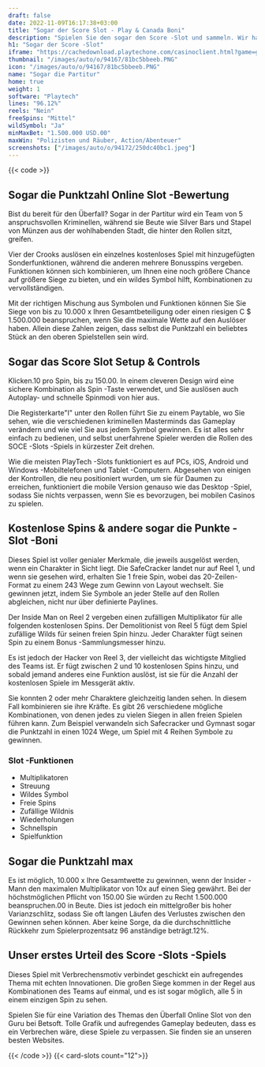 ```yaml
---
draft: false
date: 2022-11-09T16:17:38+03:00
title: "Sogar der Score Slot - Play & Canada Boni"
description: "Spielen Sie den sogar den Score -Slot und sammeln. Wir haben Details zum Gameplay & Features."
h1: "Sogar der Score -Slot"
iframe: "https://cachedownload.playtechone.com/casinoclient.html?game=gpas_etscore_pop&preferedmode=offline&ngm=1&language=en"
thumbnail: "/images/auto/o/94167/81bc5bbeeb.PNG"
icon: "/images/auto/o/94167/81bc5bbeeb.PNG"
name: "Sogar die Partitur"
home: true
weight: 1
software: "Playtech"
lines: "96.12%"
reels: "Nein"
freeSpins: "Mittel"
wildSymbol: "Ja"
minMaxBet: "1.500.000 USD.00"
maxWin: "Polizisten und Räuber, Action/Abenteuer"
screenshots: ["/images/auto/o/94172/250dc40bc1.jpeg"]
---
```


{{< code >}}<h2>Sogar die Punktzahl Online Slot -Bewertung</h2><p>Bist du bereit für den Überfall? Sogar in der Partitur wird ein Team von 5 anspruchsvollen Kriminellen, während sie Beute wie Silver Bars und Stapel von Münzen aus der wohlhabenden Stadt, die hinter den Rollen sitzt, greifen.</p><p>Vier der Crooks auslösen ein einzelnes kostenloses Spiel mit hinzugefügten Sonderfunktionen, während die anderen mehrere Bonusspins vergeben. Funktionen können sich kombinieren, um Ihnen eine noch größere Chance auf größere Siege zu bieten, und ein wildes Symbol hilft, Kombinationen zu vervollständigen.</p><p>Mit der richtigen Mischung aus Symbolen und Funktionen können Sie Sie Siege von bis zu 10.000 x Ihren Gesamtbeteiligung oder einen riesigen C $ 1.500.000 beanspruchen, wenn Sie die maximale Wette auf den Auslöser haben. Allein diese Zahlen zeigen, dass selbst die Punktzahl ein beliebtes Stück an den oberen Spielstellen sein wird.</p><h2>Sogar das Score Slot Setup & Controls</h2><p>Klicken.10 pro Spin, bis zu 150.00. In einem cleveren Design wird eine sichere Kombination als Spin -Taste verwendet, und Sie auslösen auch Autoplay- und schnelle Spinmodi von hier aus.</p><p>Die Registerkarte"I" unter den Rollen führt Sie zu einem Paytable, wo Sie sehen, wie die verschiedenen kriminellen Masterminds das Gameplay verändern und wie viel Sie aus jedem Symbol gewinnen. Es ist alles sehr einfach zu bedienen, und selbst unerfahrene Spieler werden die Rollen des SOCE -Slots -Spiels in kürzester Zeit drehen.</p><p>Wie die meisten PlayTech -Slots funktioniert es auf PCs, iOS, Android und Windows -Mobiltelefonen und Tablet -Computern. Abgesehen von einigen der Kontrollen, die neu positioniert wurden, um sie für Daumen zu erreichen, funktioniert die mobile Version genauso wie das Desktop -Spiel, sodass Sie nichts verpassen, wenn Sie es bevorzugen, bei mobilen Casinos zu spielen.</p><h2>Kostenlose Spins & andere sogar die Punkte -Slot -Boni</h2><p>Dieses Spiel ist voller genialer Merkmale, die jeweils ausgelöst werden, wenn ein Charakter in Sicht liegt. Die SafeCracker landet nur auf Reel 1, und wenn sie gesehen wird, erhalten Sie 1 freie Spin, wobei das 20-Zeilen-Format zu einem 243 Wege zum Gewinn von Layout wechselt. Sie gewinnen jetzt, indem Sie Symbole an jeder Stelle auf den Rollen abgleichen, nicht nur über definierte Paylines.</p><p>Der Inside Man on Reel 2 vergeben einen zufälligen Multiplikator für alle folgenden kostenlosen Spins. Der Demolitionist von Reel 5 fügt dem Spiel zufällige Wilds für seinen freien Spin hinzu. Jeder Charakter fügt seinen Spin zu einem Bonus -Sammlungsmesser hinzu.</p><p>Es ist jedoch der Hacker von Reel 3, der vielleicht das wichtigste Mitglied des Teams ist. Er fügt zwischen 2 und 10 kostenlosen Spins hinzu, und sobald jemand anderes eine Funktion auslöst, ist sie für die Anzahl der kostenlosen Spiele im Messgerät aktiv.</p><p>Sie konnten 2 oder mehr Charaktere gleichzeitig landen sehen. In diesem Fall kombinieren sie ihre Kräfte. Es gibt 26 verschiedene mögliche Kombinationen, von denen jedes zu vielen Siegen in allen freien Spielen führen kann. Zum Beispiel verwandeln sich Safecracker und Gymnast sogar die Punktzahl in einen 1024 Wege, um Spiel mit 4 Reihen Symbole zu gewinnen.</p><h3>
Slot -Funktionen</h3><ul>
<li></span>
Multiplikatoren</li>
<li></span>
Streuung</li>
<li></span>
Wildes Symbol</li>
<li></span>
Freie Spins</li>
<li></span>
Zufällige Wildnis</li>
<li></span>
Wiederholungen</li>
<li></span>
Schnellspin</li>
<li></span>
Spielfunktion</li></ul><h2>Sogar die Punktzahl max</h2><p>Es ist möglich, 10.000 x Ihre Gesamtwette zu gewinnen, wenn der Insider -Mann den maximalen Multiplikator von 10x auf einen Sieg gewährt. Bei der höchstmöglichen Pflicht von 150.00 Sie würden zu Recht 1.500.000 beanspruchen.00 in Beute. Dies ist jedoch ein mittelgroßer bis hoher Varianzschlitz, sodass Sie oft langen Läufen des Verlustes zwischen den Gewinnen sehen können. Aber keine Sorge, da die durchschnittliche Rückkehr zum Spielerprozentsatz 96 anständige beträgt.12%.</p><h2>Unser erstes Urteil des Score -Slots -Spiels</h2><p>Dieses Spiel mit Verbrechensmotiv verbindet geschickt ein aufregendes Thema mit echten Innovationen. Die großen Siege kommen in der Regel aus Kombinationen des Teams auf einmal, und es ist sogar möglich, alle 5 in einem einzigen Spin zu sehen.</p><p>Spielen Sie für eine Variation des Themas den Überfall Online Slot von den Guru bei Betsoft. Tolle Grafik und aufregendes Gameplay bedeuten, dass es ein Verbrechen wäre, diese Spiele zu verpassen. Sie finden sie an unseren besten Websites.</p>{{< /code >}}
{{< card-slots count="12">}}